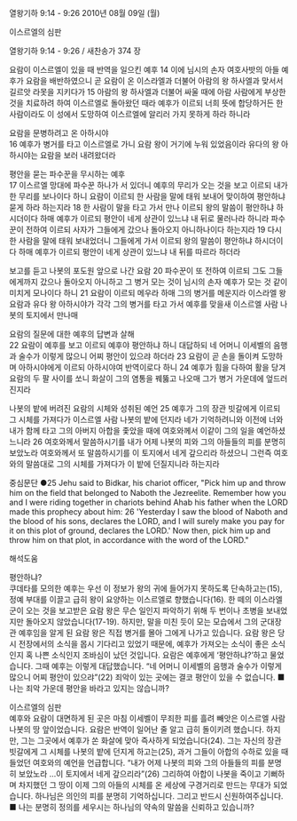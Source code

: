 열왕기하 9:14 - 9:26 
2010년 08월 09일 (월)

이스르엘의 심판



열왕기하 9:14 - 9:26 / 새찬송가 374 장


요람이 이스르엘이 있을 때 반역을 일으킨 예후 
14 이에 님시의 손자 여호사밧의 아들 예후가 요람을 배반하였으니 곧 요람이 온 이스라엘과 더불어 아람의 왕 하사엘과 맞서서 길르앗 라못을 지키다가 15 아람의 왕 하사엘과 더불어 싸울 때에 아람 사람에게 부상한 것을 치료하려 하여 이스르엘로 돌아왔던 때라 예후가 이르되 너희 뜻에 합당하거든 한 사람이라도 이 성에서 도망하여 이스르엘에 알리러 가지 못하게 하라 하니라  

요람을 문병하려고 온 아하시야  
16 예후가 병거를 타고 이스르엘로 가니 요람 왕이 거기에 누워 있었음이라 유다의 왕 아하시야는 요람을 보러 내려왔더라  

평안을 묻는 파수꾼을 무시하는 예후  
17 이스르엘 망대에 파수꾼 하나가 서 있더니 예후의 무리가 오는 것을 보고 이르되 내가 한 무리를 보나이다 하니 요람이 이르되 한 사람을 말에 태워 보내어 맞이하여 평안하냐 묻게 하라 하는지라 18 한 사람이 말을 타고 가서 만나 이르되 왕의 말씀이 평안하냐 하시더이다 하매 예후가 이르되 평안이 네게 상관이 있느냐 내 뒤로 물러나라 하니라 파수꾼이 전하여 이르되 사자가 그들에게 갔으나 돌아오지 아니하나이다 하는지라 19 다시 한 사람을 말에 태워 보내었더니 그들에게 가서 이르되 왕의 말씀이 평안하냐 하시더이다 하매 예후가 이르되 평안이 네게 상관이 있느냐 내 뒤를 따르라 하더라  

보고를 듣고 나봇의 포도원 앞으로 나간 요람 
20 파수꾼이 또 전하여 이르되 그도 그들에게까지 갔으나 돌아오지 아니하고 그 병거 모는 것이 님시의 손자 예후가 모는 것 같이 미치게 모나이다 하니 21 요람이 이르되 메우라 하매 그의 병거를 메운지라 이스라엘 왕 요람과 유다 왕 아하시야가 각각 그의 병거를 타고 가서 예후를 맞을새 이스르엘 사람 나봇의 토지에서 만나매  

요람의 질문에 대한 예후의 답변과 살해  
22 요람이 예후를 보고 이르되 예후야 평안하냐 하니 대답하되 네 어머니 이세벨의 음행과 술수가 이렇게 많으니 어찌 평안이 있으랴 하더라 23 요람이 곧 손을 돌이켜 도망하며 아하시야에게 이르되 아하시야여 반역이로다 하니 24 예후가 힘을 다하여 활을 당겨 요람의 두 팔 사이를 쏘니 화살이 그의 염통을 꿰뚫고 나오매 그가 병거 가운데에 엎드러진지라  

나봇의 밭에 버려진 요람의 시체와 성취된 예언 
25 예후가 그의 장관 빗갈에게 이르되 그 시체를 가져다가 이스르엘 사람 나봇의 밭에 던지라 네가 기억하려니와 이전에 너와 내가 함께 타고 그의 아버지 아합을 좇았을 때에 여호와께서 이같이 그의 일을 예언하셨느니라 26 여호와께서 말씀하시기를 내가 어제 나봇의 피와 그의 아들들의 피를 분명히 보았노라 여호와께서 또 말씀하시기를 이 토지에서 네게 갚으리라 하셨으니 그런즉 여호와의 말씀대로 그의 시체를 가져다가 이 밭에 던질지니라 하는지라 



중심문단 ●25 Jehu said to Bidkar, his chariot officer, "Pick him up and throw him on the field that belonged to Naboth the Jezreelite. Remember how you and I were riding together in chariots behind Ahab his father when the LORD made this prophecy about him: 26 'Yesterday I saw the blood of Naboth and the blood of his sons, declares the LORD, and I will surely make you pay for it on this plot of ground, declares the LORD.' Now then, pick him up and throw him on that plot, in accordance with the word of the LORD."

해석도움





평안하냐?  
쿠데타를 모의한 예후는 우선 이 정보가 왕의 귀에 들어가지 못하도록 단속하고는(15), 정예 부대를 이끌고 급히 왕이 요양하는 이스르엘로 향했습니다(16). 한 떼의 이스라엘군이 오는 것을 보고받은 요람 왕은 무슨 일인지 파악하기 위해 두 번이나 초병을 보내었지만 돌아오지 않았습니다(17-19). 하지만, 말을 미친 듯이 모는 모습에서 그의 군대장관 예후임을 알게 된 요람 왕은 직접 병거를 몰아 그에게 나가고 있습니다. 요람 왕은 당시 전장에서의 소식을 몹시 기다리고 있었기 때문에, 예후가 가져오는 소식이 좋은 소식인지 혹 나쁜 소식인지 조바심이 났던 것입니다. 요람은 예후에게 ‘평안하냐?’하고 물었습니다. 그때 예후는 이렇게 대답했습니다. “네 어머니 이세벨의 음행과 술수가 이렇게 많으니 어찌 평안이 있으랴”(22) 죄악이 있는 곳에는 결코 평안이 있을 수 없습니다. 
■ 나는 죄악 가운데 평안을 바라고 있지는 않습니까?  

이스르엘의 심판  
예후와 요람이 대면하게 된 곳은 마침 이세벨이 무죄한 피를 흘려 빼앗은 이스르엘 사람 나봇의 땅 앞이었습니다. 요람은 반역이 일어난 줄 알고 급히 돌이키려 했습니다. 하지만, 그는 그곳에서 예후가 쏜 화살에 맞아 즉사하게 되었습니다(24). 그는 자신의 장관 빗갈에게 그 시체를 나봇의 밭에 던지게 하고는(25), 과거 그들이 아합의 수하로 있을 때 들었던 여호와의 예언을 언급합니다. “내가 어제 나봇의 피와 그의 아들들의 피를 분명히 보았노라 …이 토지에서 네게 갚으리라”(26) 그리하여 아합이 나봇을 죽이고 기뻐하며 차지했던 그 땅이 이제 그의 아들의 시체를 온 세상에 구경거리로 만드는 무대가 되었습니다. 하나님은 의인의 피를 분명히 기억하십니다. 그리고 반드시 신원하여주십니다. 
■ 나는 분명히 정의를 세우시는 하나님의 약속의 말씀을 신뢰하고 있습니까?